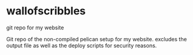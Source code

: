 # wallofscribbles
git repo for my website

Git repo of the non-compiled pelican setup for my website. excludes the output file as well as the deploy scripts for security reasons.
